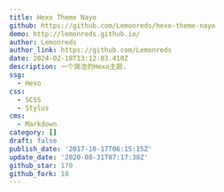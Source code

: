 ```yaml
---
title: Hexo Theme Nayo
github: https://github.com/Lemonreds/hexo-theme-nayo
demo: http://lemonreds.github.io/
author: Lemonreds
author_link: https://github.com/Lemonreds
date: 2024-02-18T13:12:03.410Z
description: 一个简洁的Hexo主题.
ssg:
  - Hexo
css:
  - SCSS
  - Stylus
cms:
  - Markdown
category: []
draft: false
publish_date: '2017-10-17T06:15:15Z'
update_date: '2020-08-31T07:17:38Z'
github_star: 170
github_fork: 18
---
```

